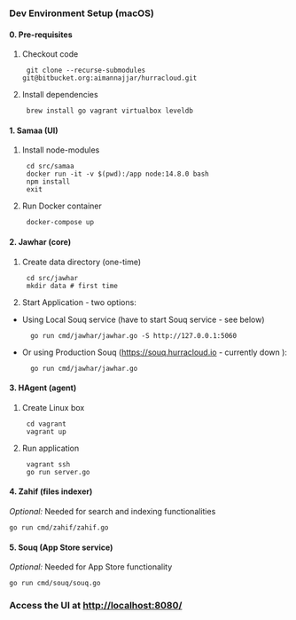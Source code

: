 ### Dev Environment Setup (macOS)

#### 0. Pre-requisites

1. Checkout code

        git clone --recurse-submodules git@bitbucket.org:aimannajjar/hurracloud.git


2. Install dependencies

        brew install go vagrant virtualbox leveldb


#### 1. Samaa (UI)

1. Install node-modules

        cd src/samaa
        docker run -it -v $(pwd):/app node:14.8.0 bash
        npm install
        exit

2. Run Docker container

        docker-compose up


#### 2. Jawhar (core)
1. Create data directory (one-time)

        cd src/jawhar
        mkdir data # first time

2. Start Application - two options:  

- Using Local Souq service (have to start Souq service - see below)

        go run cmd/jawhar/jawhar.go -S http://127.0.0.1:5060


- Or using Production Souq (https://souq.hurracloud.io - currently down ):

        go run cmd/jawhar/jawhar.go 


#### 3. HAgent (agent)
1. Create Linux box

        cd vagrant
        vagrant up

2. Run application

        vagrant ssh
        go run server.go


#### 4. Zahif (files indexer)
*Optional:* Needed for search and indexing functionalities
```
go run cmd/zahif/zahif.go
```

#### 5. Souq (App Store service)
*Optional:* Needed for App Store functionality
```
go run cmd/souq/souq.go
```

### Access the UI at [http://localhost:8080/](http://localhost:8080)